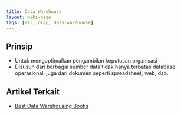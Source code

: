 ```yaml
---
title: Data Warehouse
layout: wiki-page
tags: [etl, olap, data-warehouse]
---
```


## Prinsip
- Untuk mengoptimalkan pengambilan keputusan organisasi
- Disusun dari berbagai sumber data tidak hanya terbatas database operasional, juga dari dokumen seperti spreadsheet, web, dsb.

## Artikel Terkait
- [Best Data Warehousing Books](https://solutionsreview.com/data-management/the-best-data-warehousing-books-you-should-consider-reading/)
